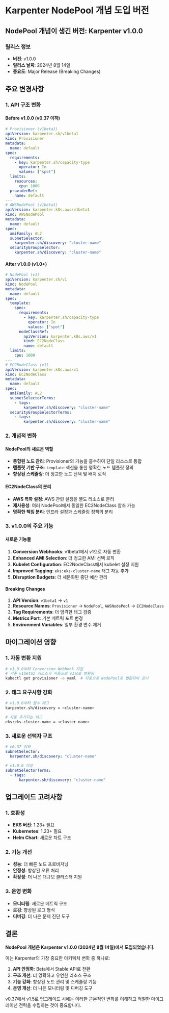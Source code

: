 # Karpenter NodePool 개념 도입 버전

## NodePool 개념이 생긴 버전: **Karpenter v1.0.0**

### 릴리스 정보
- **버전**: v1.0.0
- **릴리스 날짜**: 2024년 8월 14일
- **중요도**: Major Release (Breaking Changes)

## 주요 변경사항

### 1. API 구조 변화

#### **Before v1.0.0 (v0.37 이하)**
```yaml
# Provisioner (v1beta1)
apiVersion: karpenter.sh/v1beta1
kind: Provisioner
metadata:
  name: default
spec:
  requirements:
    - key: karpenter.sh/capacity-type
      operator: In
      values: ["spot"]
  limits:
    resources:
      cpu: 1000
  providerRef:
    name: default
---
# AWSNodePool (v1beta1)
apiVersion: karpenter.k8s.aws/v1beta1
kind: AWSNodePool
metadata:
  name: default
spec:
  amiFamily: AL2
  subnetSelector:
    karpenter.sh/discovery: "cluster-name"
  securityGroupSelector:
    karpenter.sh/discovery: "cluster-name"
```

#### **After v1.0.0 (v1.0+)**
```yaml
# NodePool (v1)
apiVersion: karpenter.sh/v1
kind: NodePool
metadata:
  name: default
spec:
  template:
    spec:
      requirements:
        - key: karpenter.sh/capacity-type
          operator: In
          values: ["spot"]
      nodeClassRef:
        apiVersion: karpenter.k8s.aws/v1
        kind: EC2NodeClass
        name: default
  limits:
    cpu: 1000
---
# EC2NodeClass (v1)
apiVersion: karpenter.k8s.aws/v1
kind: EC2NodeClass
metadata:
  name: default
spec:
  amiFamily: AL2
  subnetSelectorTerms:
    - tags:
        karpenter.sh/discovery: "cluster-name"
  securityGroupSelectorTerms:
    - tags:
        karpenter.sh/discovery: "cluster-name"
```

### 2. 개념적 변화

#### **NodePool의 새로운 역할**
- **통합된 노드 관리**: Provisioner의 기능을 흡수하여 단일 리소스로 통합
- **템플릿 기반 구조**: `template` 섹션을 통한 명확한 노드 템플릿 정의
- **향상된 스케줄링**: 더 정교한 노드 선택 및 배치 로직

#### **EC2NodeClass의 분리**
- **AWS 특화 설정**: AWS 관련 설정을 별도 리소스로 분리
- **재사용성**: 여러 NodePool에서 동일한 EC2NodeClass 참조 가능
- **명확한 책임 분리**: 인프라 설정과 스케줄링 정책의 분리

### 3. v1.0.0의 주요 기능

#### **새로운 기능들**
1. **Conversion Webhooks**: v1beta1에서 v1으로 자동 변환
2. **Enhanced AMI Selection**: 더 정교한 AMI 선택 로직
3. **Kubelet Configuration**: EC2NodeClass에서 kubelet 설정 지원
4. **Improved Tagging**: `eks:eks-cluster-name` 태그 자동 추가
5. **Disruption Budgets**: 더 세분화된 중단 예산 관리

#### **Breaking Changes**
1. **API Version**: `v1beta1` → `v1`
2. **Resource Names**: `Provisioner` → `NodePool`, `AWSNodePool` → `EC2NodeClass`
3. **Tag Requirements**: 더 엄격한 태그 검증
4. **Metrics Port**: 기본 메트릭 포트 변경
5. **Environment Variables**: 일부 환경 변수 제거

## 마이그레이션 영향

### 1. 자동 변환 지원
```bash
# v1.0.0부터 Conversion Webhook 지원
# 기존 v1beta1 리소스가 자동으로 v1으로 변환됨
kubectl get provisioner -o yaml  # 자동으로 NodePool로 변환되어 표시
```

### 2. 태그 요구사항 강화
```bash
# v1.0.0부터 필수 태그
karpenter.sh/discovery = <cluster-name>

# 자동 추가되는 태그
eks:eks-cluster-name = <cluster-name>
```

### 3. 새로운 선택자 구조
```yaml
# v0.37 이하
subnetSelector:
  karpenter.sh/discovery: "cluster-name"

# v1.0.0 이상
subnetSelectorTerms:
  - tags:
      karpenter.sh/discovery: "cluster-name"
```

## 업그레이드 고려사항

### 1. 호환성
- **EKS 버전**: 1.23+ 필요
- **Kubernetes**: 1.23+ 필요
- **Helm Chart**: 새로운 차트 구조

### 2. 기능 개선
- **성능**: 더 빠른 노드 프로비저닝
- **안정성**: 향상된 오류 처리
- **확장성**: 더 나은 대규모 클러스터 지원

### 3. 운영 변화
- **모니터링**: 새로운 메트릭 구조
- **로깅**: 향상된 로그 형식
- **디버깅**: 더 나은 문제 진단 도구

## 결론

**NodePool 개념은 Karpenter v1.0.0 (2024년 8월 14일)에서 도입되었습니다.**

이는 Karpenter의 가장 중요한 아키텍처 변화 중 하나로:

1. **API 안정화**: Beta에서 Stable API로 전환
2. **구조 개선**: 더 명확하고 유연한 리소스 구조
3. **기능 강화**: 향상된 노드 관리 및 스케줄링 기능
4. **운영 개선**: 더 나은 모니터링 및 디버깅 도구

v0.37에서 v1.5로 업그레이드 시에는 이러한 근본적인 변화를 이해하고 적절한 마이그레이션 전략을 수립하는 것이 중요합니다.
